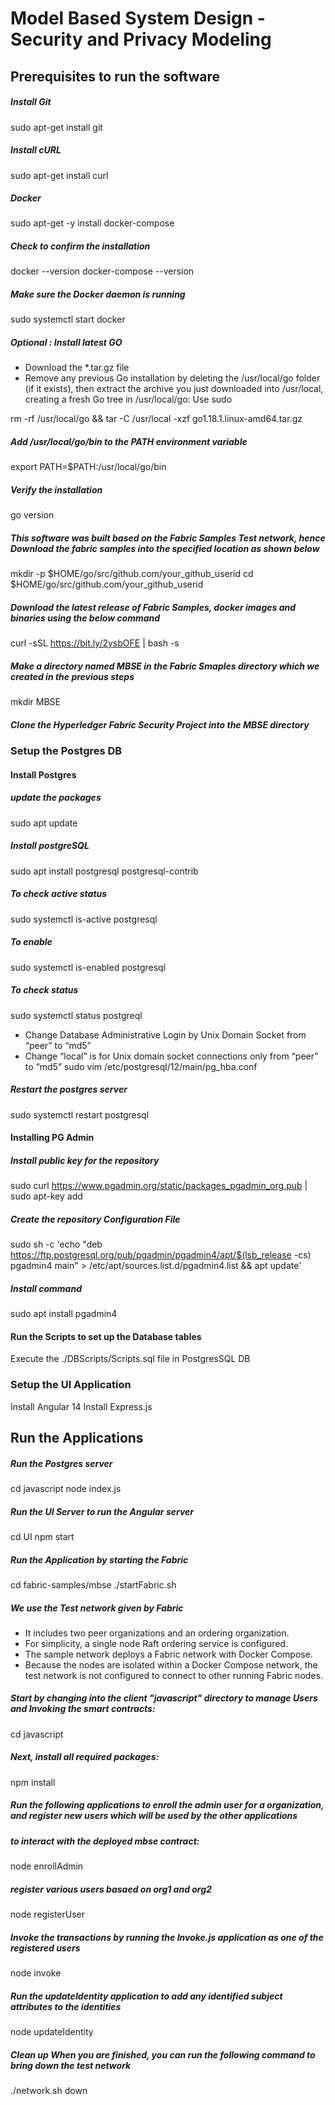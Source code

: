 # Model Based System Design - Security and Privacy Modeling

## Prerequisites to run the software

##### Install Git
sudo apt-get install git

##### Install cURL
sudo apt-get install curl

##### Docker
sudo apt-get -y install docker-compose

##### Check to confirm the installation
docker --version
docker-compose --version

##### Make sure the Docker daemon is running
sudo systemctl start docker

##### Optional : Install latest GO
- Download the *.tar.gz file
- Remove any previous Go installation by deleting the /usr/local/go folder (if it exists), then extract the archive you just downloaded into /usr/local, creating a fresh Go tree in /usr/local/go: Use sudo

rm -rf /usr/local/go && tar -C /usr/local -xzf go1.18.1.linux-amd64.tar.gz

##### Add /usr/local/go/bin to the PATH environment variable
export PATH=$PATH:/usr/local/go/bin

#####  Verify the installation
go version

##### This software was built based on the Fabric Samples Test network, hence Download the fabric samples into the specified location as shown below
mkdir -p $HOME/go/src/github.com/your_github_userid
cd $HOME/go/src/github.com/your_github_userid

##### Download the latest release of Fabric Samples, docker images and binaries using the below command
curl -sSL https://bit.ly/2ysbOFE | bash -s

##### Make a directory named MBSE in the Fabric Smaples directory which we created in the previous steps
mkdir MBSE

##### Clone the Hyperledger Fabric Security Project into the MBSE directory

### Setup the Postgres DB
#### Install Postgres
##### update the packages
sudo apt update

##### Install postgreSQL
sudo apt install postgresql postgresql-contrib

##### To check active status
sudo systemctl is-active postgresql

##### To enable
sudo systemctl is-enabled postgresql

##### To check status
sudo systemctl status postgreql

- Change Database Administrative Login by Unix Domain Socket from “peer” to “md5”
- Change “local” is for Unix domain socket connections only from “peer” to “md5”
sudo vim /etc/postgresql/12/main/pg_hba.conf

##### Restart the postgres server
sudo systemctl restart postgresql

#### Installing PG Admin

##### Install public key for the repository
sudo curl https://www.pgadmin.org/static/packages_pgadmin_org.pub | sudo apt-key add

##### Create the repository Configuration File
sudo sh -c 'echo "deb https://ftp.postgresql.org/pub/pgadmin/pgadmin4/apt/$(lsb_release -cs) pgadmin4 main" > /etc/apt/sources.list.d/pgadmin4.list && apt update'

##### Install command
sudo apt install pgadmin4

#### Run the Scripts to set up the Database tables
Execute the ./DBScripts/Scripts.sql file in PostgresSQL DB

### Setup the UI Application
Install Angular 14
Install Express.js

## Run the Applications

##### Run the Postgres server
cd javascript
node index.js

##### Run the UI Server to run the Angular server
cd UI
npm start

##### Run the Application by starting the Fabric
cd fabric-samples/mbse
./startFabric.sh

##### We use the Test network given by Fabric
- It includes two peer organizations and an ordering organization.
- For simplicity, a single node Raft ordering service is configured.
- The sample network deploys a Fabric network with Docker Compose. 
- Because the nodes are isolated within a Docker Compose network, the test network is not configured to connect to other running Fabric nodes.

##### Start by changing into the client "javascript" directory to manage Users and Invoking the smart contracts:
cd javascript

##### Next, install all required packages:
npm install

##### Run the following applications to enroll the admin user for a organization, and register new users which will be used by the other applications
##### to interact with the deployed mbse contract:
node enrollAdmin

##### register various users basaed on org1 and org2
node registerUser

##### Invoke the transactions by running the Invoke.js application as one of the registered users
node invoke

##### Run the updateIdentity application to add any identified subject attributes to the identities
node updateIdentity

##### Clean up When you are finished, you can run the following command to bring down the test network
./network.sh down